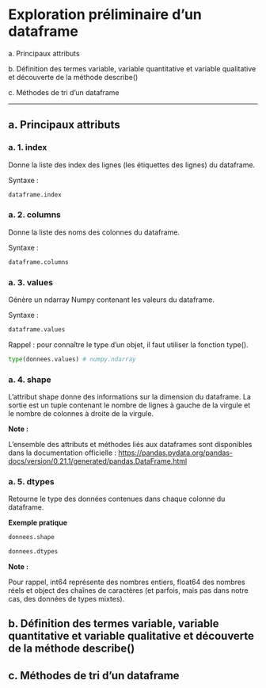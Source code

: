 # Exploration préliminaire d’un dataframe

a. Principaux attributs

b. Définition des termes variable, variable quantitative et variable qualitative et découverte de la méthode describe()

c. Méthodes de tri d’un dataframe

---------------------------------------------------------------------------------------------------------------------------------------------------------------

## a. Principaux attributs

### a. 1. index

Donne la liste des index des lignes (les étiquettes des lignes) du dataframe.

Syntaxe :
```python
dataframe.index
```

### a. 2. columns

Donne la liste des noms des colonnes du dataframe.

Syntaxe :
```python
dataframe.columns
```

### a. 3. values

Génère un ndarray Numpy contenant les valeurs du dataframe.

Syntaxe :
```python
dataframe.values
```

Rappel : pour connaître le type d’un objet, il faut utiliser la fonction type().

```python
type(donnees.values) # numpy.ndarray
```

### a. 4. shape 

L’attribut shape donne des informations sur la dimension du dataframe. La sortie est un tuple contenant le nombre de lignes à gauche de la virgule et le nombre de colonnes à droite de la virgule.

__Note :__


L’ensemble des attributs et méthodes liés aux dataframes sont disponibles dans la documentation officielle : https://pandas.pydata.org/pandas-docs/version/0.21.1/generated/pandas.DataFrame.html

### a. 5. dtypes

Retourne le type des données contenues dans chaque colonne du dataframe.

__Exemple pratique__

<!-- A tester -->

```python
donnees.shape
```

```python
donnees.dtypes
```

__Note :__


Pour rappel, int64 représente des nombres entiers, float64 des nombres réels et object des chaînes de caractères (et parfois, mais pas dans notre cas, des données de types mixtes).


## b. Définition des termes variable, variable quantitative et variable qualitative et découverte de la méthode describe()

## c. Méthodes de tri d’un dataframe
